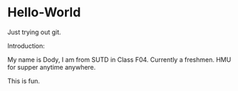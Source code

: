 # Hello-World
Just trying out git.

Introduction:

My name is Dody, I am from SUTD in Class F04. Currently a freshmen. HMU for supper anytime anywhere.

This is fun.

